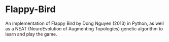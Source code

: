 # Flappy-Bird

An implementation of Flappy Bird by Dong Nguyen (2013) in Python, as well as a NEAT (NeuroEvolution of Augmenting Topologies) genetic algorithm to learn and play the game.

